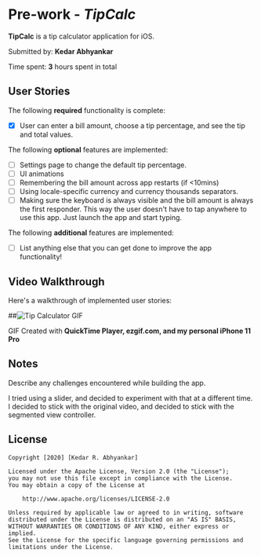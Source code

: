 # Pre-work - *TipCalc*

**TipCalc** is a tip calculator application for iOS.

Submitted by: **Kedar Abhyankar**

Time spent: **3** hours spent in total

## User Stories

The following **required** functionality is complete:

* [x] User can enter a bill amount, choose a tip percentage, and see the tip and total values.

The following **optional** features are implemented:
* [ ] Settings page to change the default tip percentage.
* [ ] UI animations
* [ ] Remembering the bill amount across app restarts (if <10mins)
* [ ] Using locale-specific currency and currency thousands separators.
* [ ] Making sure the keyboard is always visible and the bill amount is always the first responder. This way the user doesn't have to tap anywhere to use this app. Just launch the app and start typing.

The following **additional** features are implemented:

- [ ] List anything else that you can get done to improve the app functionality!

## Video Walkthrough 

Here's a walkthrough of implemented user stories:

##<img src='https://i.imgur.com/sptulQP.gif' title='Tip Calculator GIF' width='' alt='Tip Calculator GIF' />

GIF Created with **QuickTime Player, ezgif.com, and my personal iPhone 11 Pro**

## Notes

Describe any challenges encountered while building the app.

I tried using a slider, and decided to experiment with that at a different time. I decided to stick with the original video, and decided to stick with the segmented view controller.

## License

    Copyright [2020] [Kedar R. Abhyankar]

    Licensed under the Apache License, Version 2.0 (the "License");
    you may not use this file except in compliance with the License.
    You may obtain a copy of the License at

        http://www.apache.org/licenses/LICENSE-2.0

    Unless required by applicable law or agreed to in writing, software
    distributed under the License is distributed on an "AS IS" BASIS,
    WITHOUT WARRANTIES OR CONDITIONS OF ANY KIND, either express or implied.
    See the License for the specific language governing permissions and
    limitations under the License.
